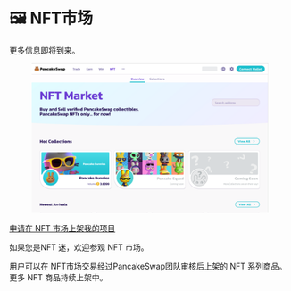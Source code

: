 # 🖼 NFT市场

更多信息即将到来。

<figure><img src="../.gitbook/assets/NFT.png" alt=""><figcaption></figcaption></figure>

[申请在 NFT 市场上架我的项目](<../contact-us/nft-shi-chang-ying-yong (1).md>)

如果您是NFT 迷，欢迎参观 NFT 市场。 

用户可以在 NFT市场交易经过PancakeSwap团队审核后上架的 NFT 系列商品。更多 NFT 商品持续上架中。  


